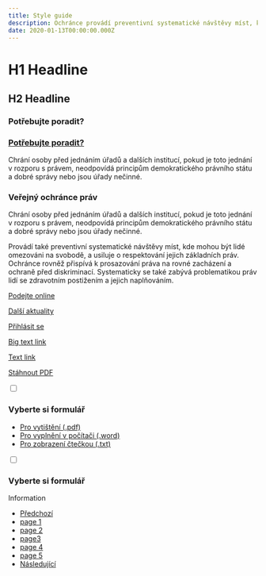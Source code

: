 ```yaml
---
title: Style guide
description: Ochránce provádí preventivní systematické návštěvy míst, kde jsou nebo mohou být lidé omezeni na svobodě. Snaží se zajistit respektování jejich základních práv a posílit jejich ochranu před tzv. špatným zacházením.
date: 2020-01-13T00:00:00.000Z
---
```


<h1>H1 Headline</h1>
<h2>H2 Headline</h2>
<h3 class="large">Potřebujte poradit?</h3>
<h3><a href=".">Potřebujte poradit?</a></h3>

<div class="perex">
  <p>Chrání osoby před jednáním úřadů a dalších institucí, pokud je toto jednání v rozporu s právem, neodpovídá principům demokratického právního státu a dobré správy nebo jsou úřady nečinné.</p>
</div>

<h3>Veřejný ochránce práv</h3>
<p>Chrání osoby před jednáním úřadů a dalších institucí, pokud je toto jednání v rozporu s právem, neodpovídá principům demokratického právního státu a dobré správy nebo jsou úřady nečinné.</p>

<p>Provádí také preventivní systematické návštěvy míst, kde mohou být lidé omezováni na svobodě, a usiluje o respektování jejich základních práv. Ochránce rovněž přispívá k prosazování práva na rovné zacházení a ochraně před diskriminací. Systematicky se také zabývá problematikou práv lidí se zdravotním postižením a jejich naplňováním.</p>

<a href="." class="_button large">Podejte online</a>

<a href="." class="_button">Další aktuality</a>

<a href="." class="_button secondary">Přihlásit se</a>

<a href="." class="_big-link">Big text link</a>

<p><a href=".">Text link</a></p>

<p><a href="dummy.pdf">Stáhnout PDF</a></p>

<div class="_download-collapsible">
  <input type="checkbox" id="nav-opener">
  <div class="box"> 
    <h3 class="title">
      <label for="nav-opener">
        Vyberte si formulář
      </label>
    </h3>
    <ul>
      <li><a href=".">Pro vytištění (.pdf)</a></li>
      <li><a href=".">Pro vyplnění v počítači (.word)</a></li>
      <li><a href=".">Pro zobrazení čtečkou (.txt)</a></li>
    </ul>
  </div>
</div>

<div class="_collapsible">
  <input type="checkbox" id="identifier">
  <div class="box">
    <h3 class="title">
      <label for="identifier">
        Vyberte si formulář
      </label>
    </h3>
    <div class="content">
      <p>Information</p>
    </div>
  </div>
</div>

<section class="_pagination">
  <nav aria-label="Stránkování">
    <ul>
      <li class="previous">
        <a href=".">
          <span class="visuallyhidden">
            Předchozí
          </span>
        </a>
      </li>
      <li>
        <a href=".">
          <span class="visuallyhidden">page </span>1
        </a>
      </li>
      <li>
        <a href=".">
          <span class="visuallyhidden">page </span>2
        </a>
      </li>
      <li class="active">
        <a href="." aria-current="page"><span class="visuallyhidden">page</span>3</a>
      </li>
      <li>
        <a href=".">
          <span class="visuallyhidden">page </span>4
        </a>
      </li>
      <li>
        <a href=".">
          <span class="visuallyhidden">page </span>5
        </a>
      </li>
      <li class="next">
        <a class="pagination__link" href=".">
          <span class="visuallyhidden">
            Následující
          </span>
        </a>
      </li>
    </ul>
  </nav>
</section>
